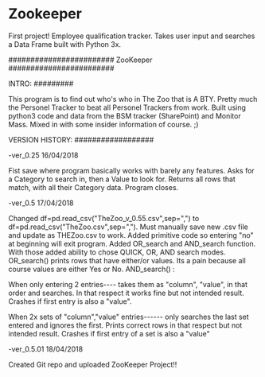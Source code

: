 # Zookeeper
First project! Employee qualification tracker. Takes user input and searches a Data Frame built with Python 3x. 

########################
	ZooKeeper
########################

INTRO:
#########

This program is to find out who's who in The Zoo that is A BTY. Pretty 
much the Personel Tracker to beat all Personel Trackers from work. Built 
using python3 code and data from the BSM tracker (SharePoint) and Monitor 
Mass. Mixed in with some insider information of course. ;)



VERSION HISTORY:
##################

-ver_0.25 16/04/2018


Fist save where program basically works with barely any features. Asks 
for a Category to search in, then a Value to look for. Returns all rows 
that match, with all their Category data. Program closes.


-ver_0.5 17/04/2018


Changed df=pd.read_csv("TheZoo_v_0.55.csv",sep=",") to 
df=pd.read_csv("TheZoo.csv",sep=","). Must manually save new .csv file and 
update as THEZoo.csv to work. Added primitive code so entering "no" at 
beginning will exit program. Added OR_search and AND_search function. With 
those added ability to chose QUICK, OR, AND search modes. OR_search() prints 
rows that have either/or values. Its a pain because all course values are 
either Yes or No. AND_search() :

When only entering 2 entries---- takes them 
as "column", "value", in that order and searches. In that respect it works 
fine but not intended result. Crashes if first entry is also a "value".

When 2x sets of "column","value" entries------ only searches the last set 
entered and ignores the first. Prints correct rows in that respect but not 
intended result. Crashes if first entry of a set is also a "value"

-ver_0.5.01 18/04/2018

Created Git repo and uploaded ZooKeeper Project!!
